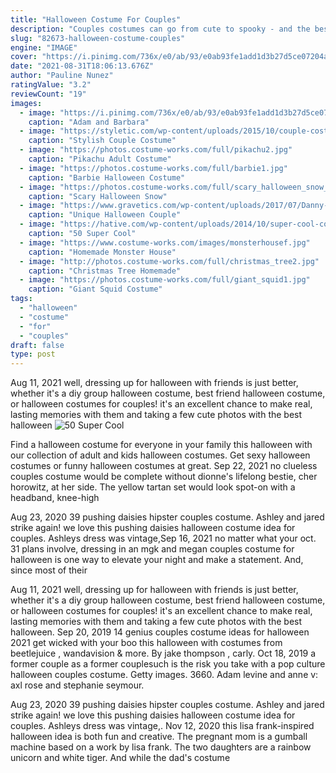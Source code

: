 ```yaml
---
title: "Halloween Costume For Couples"
description: "Couples costumes can go from cute to spooky - and the best-selling couples costume out there is the skeleton costume. There are a ton of variations on this couples costume collection, as"
slug: "82673-halloween-costume-couples"
engine: "IMAGE"
cover: "https://i.pinimg.com/736x/e0/ab/93/e0ab93fe1add1d3b27d5ce07204abace--halloween-boo-diy-halloween-costumes.jpg"
date: "2021-08-31T18:06:13.676Z"
author: "Pauline Nunez"
ratingValue: "3.2"
reviewCount: "19"
images:
  - image: "https://i.pinimg.com/736x/e0/ab/93/e0ab93fe1add1d3b27d5ce07204abace--halloween-boo-diy-halloween-costumes.jpg"
    caption: "Adam and Barbara"
  - image: "https://styletic.com/wp-content/uploads/2015/10/couple-costume-ideas/14-couple-costume-ideas.jpg"
    caption: "Stylish Couple Costume"
  - image: "https://photos.costume-works.com/full/pikachu2.jpg"
    caption: "Pikachu Adult Costume"
  - image: "https://photos.costume-works.com/full/barbie1.jpg"
    caption: "Barbie Halloween Costume"
  - image: "https://photos.costume-works.com/full/scary_halloween_snow_globe.jpg"
    caption: "Scary Halloween Snow"
  - image: "https://www.gravetics.com/wp-content/uploads/2017/07/Danny-Sandy.jpg"
    caption: "Unique Halloween Couple"
  - image: "https://hative.com/wp-content/uploads/2014/10/super-cool-costume-ideas/13-superwoman-costume.jpg"
    caption: "50 Super Cool"
  - image: "https://www.costume-works.com/images/monsterhousef.jpg"
    caption: "Homemade Monster House"
  - image: "http://photos.costume-works.com/full/christmas_tree2.jpg"
    caption: "Christmas Tree Homemade"
  - image: "https://photos.costume-works.com/full/giant_squid1.jpg"
    caption: "Giant Squid Costume"
tags:
  - "halloween"
  - "costume"
  - "for"
  - "couples"
draft: false
type: post
---
```


Aug 11, 2021 well, dressing up for halloween with friends is just better, whether it's a diy group halloween costume, best friend halloween costume, or halloween costumes for couples! it's an excellent chance to make real, lasting memories with them and taking a few cute photos with the best halloween
![50 Super Cool](https://hative.com/wp-content/uploads/2014/10/super-cool-costume-ideas/13-superwoman-costume.jpg "50 Super Cool")

Find a halloween costume for everyone in your family this halloween with our collection of adult and kids halloween costumes. Get sexy halloween costumes or funny halloween costumes at great. Sep 22, 2021 no clueless couples costume would be complete without dionne&#39;s lifelong bestie, cher horowitz, at her side. The yellow tartan set would look spot-on with a headband, knee-high
<!--inArticleAds-->

<!--galleryOne-->

Aug 23, 2020 39  pushing daisies hipster couples costume. Ashley and jared strike again! we love this pushing daisies halloween costume idea for couples. Ashleys dress was vintage,Sep 16, 2021 no matter what your oct. 31 plans involve, dressing in an mgk and megan couples costume for halloween is one way to elevate your night and make a statement. And, since most of their
<!--inArticleAds-->

<!--galleryTwo-->

Aug 11, 2021 well, dressing up for halloween with friends is just better, whether it's a diy group halloween costume, best friend halloween costume, or halloween costumes for couples! it's an excellent chance to make real, lasting memories with them and taking a few cute photos with the best halloween. Sep 20, 2019 14 genius couples costume ideas for halloween 2021 get wicked with your boo this halloween with costumes from beetlejuice , wandavision & more. By jake thompson , carly. Oct 18, 2019 a former couple as a former couplesuch is the risk you take with a pop culture halloween couples costume. Getty images. 3660. Adam levine and anne v: axl rose and stephanie seymour.
<!--galleryThree-->

Aug 23, 2020 39  pushing daisies hipster couples costume. Ashley and jared strike again! we love this pushing daisies halloween costume idea for couples. Ashleys dress was vintage,. Nov 12, 2020 this lisa frank-inspired halloween idea is both fun and creative. The pregnant mom is a gumball machine based on a work by lisa frank. The two daughters are a rainbow unicorn and white tiger. And while the dad's costume